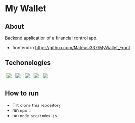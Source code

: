 # My Wallet

## About 

Backend application of a financial control app.
- frontend in https://github.com/Mateusr337/MyWallet_Front

## Techonologies

<div>
    <img style='margin: 5px;' src="https://img.shields.io/badge/Node.js%20-%2320232a.svg?&style=for-the-badge&color=363636&logo=node.js&logoColor=1572B6"/>
    <img style='margin: 5px;' src="https://img.shields.io/badge/Express%20-%2320232a.svg?&style=for-the-badge&color=363636&logo=express&logoColor=1572B6"/>
    <img style='margin: 5px;' src="https://img.shields.io/badge/Cors%20-%2320232a.svg?&style=for-the-badge&color=363636&logo=cors&logoColor=1572B6"/>
    <img style='margin: 5px;' src="https://img.shields.io/badge/Joi%20-%2320232a.svg?&style=for-the-badge&color=363636&logo=joi&logoColor=1572B6"/>
    <img style='margin: 5px;' src="https://img.shields.io/badge/Uuid%20-%2320232a.svg?&style=for-the-badge&color=363636&logo=Uuid&logoColor=1572B6"/>
</div>

## How to run

- Firt clone this repository
- run ```npm i ```
- run ``` node src/index.js ```
